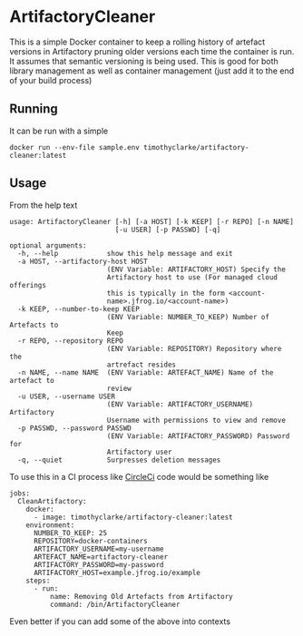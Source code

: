 # ArtifactoryCleaner
This is a simple Docker container to keep a rolling history of artefact versions in Artifactory pruning older
versions each time the container is run. It assumes that semantic versioning is being used.
This is good for both library management as well as container management (just add it to the end of your build process)

## Running
It can be run with a simple

`docker run --env-file sample.env timothyclarke/artifactory-cleaner:latest`


## Usage
From the help text
```
usage: ArtifactoryCleaner [-h] [-a HOST] [-k KEEP] [-r REPO] [-n NAME]
                          [-u USER] [-p PASSWD] [-q]

optional arguments:
  -h, --help            show this help message and exit
  -a HOST, --artifactory-host HOST
                        (ENV Variable: ARTIFACTORY_HOST) Specify the
                        Artifactory host to use (For managed cloud offerings
                        this is typically in the form <account-
                        name>.jfrog.io/<account-name>)
  -k KEEP, --number-to-keep KEEP
                        (ENV Variable: NUMBER_TO_KEEP) Number of Artefacts to
                        Keep
  -r REPO, --repository REPO
                        (ENV Variable: REPOSITORY) Repository where the
                        artrefact resides
  -n NAME, --name NAME  (ENV Variable: ARTEFACT_NAME) Name of the artefact to
                        review
  -u USER, --username USER
                        (ENV Variable: ARTIFACTORY_USERNAME) Artifactory
                        Username with permissions to view and remove
  -p PASSWD, --password PASSWD
                        (ENV Variable: ARTIFACTORY_PASSWORD) Password for
                        Artifactory user
  -q, --quiet           Surpresses deletion messages
```

To use this in a CI process like [CircleCi](https://circleci.com/) code would be something like
```
jobs:
  CleanArtifactory:
    docker:
      - image: timothyclarke/artifactory-cleaner:latest
    environment:
      NUMBER_TO_KEEP: 25
      REPOSITORY=docker-containers
      ARTIFACTORY_USERNAME=my-username
      ARTEFACT_NAME=artifactory-cleaner
      ARTIFACTORY_PASSWORD=my-password
      ARTIFACTORY_HOST=example.jfrog.io/example
    steps:
      - run:
          name: Removing Old Artefacts from Artifactory
          command: /bin/ArtifactoryCleaner
```
Even better if you can add some of the above into contexts

